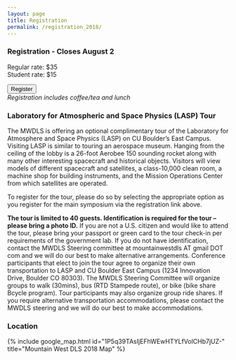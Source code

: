 ```yaml
---
layout: page
title: Registration
permalink: /registration_2018/
---
```


### Registration - Closes August 2
Regular rate: $35<br>
Student rate: $15

<button name="button" alt="https://events.cu.edu/MWDLS2018" title="https://events.cu.edu/MWDLS2018" onclick="window.location.href='https://events.cu.edu/MWDLS2018';">Register</button><br>
*Registration includes coffee/tea and lunch*

### Laboratory for Atmospheric and Space Physics (LASP) Tour
The MWDLS is offering an optional complimentary tour of the Laboratory for Atmosphere and Space Physics (LASP) on CU Boulder’s East Campus. Visiting LASP is similar to touring an aerospace museum. Hanging from the ceiling of the lobby is a 26-foot Aerobee 150 sounding rocket along with many other interesting spacecraft and historical objects. Visitors will view models of different spacecraft and satellites, a class-10,000 clean room, a machine shop for building instruments, and the Mission Operations Center from which satellites are operated.

To register for the tour, please do so by selecting the appropriate option as you register for the main symposium via the registration link above.

**The tour is limited to 40 guests. Identification is required for the tour – please bring a photo ID.** If you are not a U.S. citizen and would like to attend the tour, please bring your passport or green card to the tour check-in per requirements of the government lab. If you do not have identification, contact the MWDLS Steering committee at mountainwestdls AT gmail DOT com and we will do our best to make alternative arrangements. Conference participants that elect to join the tour agree to organize their own transportation to LASP and CU Boulder East Campus (1234 Innovation Drive, Boulder CO 80303). The MWDLS Steering Committee will organize groups to walk (30mins), bus (RTD Stampede route), or bike (bike share Bcycle program). Tour participants may also organize group ride shares. If you require alternative transportation accommodations, please contact the MWDLS steering and we will do our best to make accommodations.

### Location
{% include google_map.html id="1P5q39TAsIjEFhWEwHTYLfVolCHb7jUZ-" title="Mountain West DLS 2018 Map" %}
